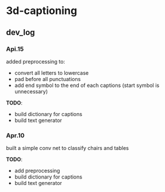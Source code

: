 # 3d-captioning
## dev_log

### Api.15
added preprocessing to:
- convert all letters to lowercase
- pad before all punctuations
- add end symbol __<END>__ to the end of each captions (start symbol is unnecessary)

__TODO__: 
- build dictionary for captions
- build text generator

### Apr.10
built a simple conv net to classify chairs and tables

__TODO__: 
- add preprocessing
- build dictionary for captions
- build text generator
